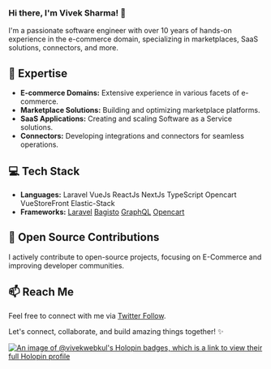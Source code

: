 ### Hi there, I'm Vivek Sharma! 👋

<!--
**vivek-webkul/vivek-webkul** is a ✨ _special_ ✨ repository because its `README.md` (this file) appears on your GitHub profile.

Here are some ideas to get you started:

- 🔭 I’m currently working on ...
- 🌱 I’m currently learning ...
- 👯 I’m looking to collaborate on ...
- 🤔 I’m looking for help with ...
- 💬 Ask me about ...
- 📫 How to reach me: ...
- 😄 Pronouns: ...
- ⚡ Fun fact: ...
-->

I'm a passionate software engineer with over 10 years of hands-on experience in the e-commerce domain, specializing in marketplaces, SaaS solutions, connectors, and more.

## 🚀 Expertise

- **E-commerce Domains:** Extensive experience in various facets of e-commerce.
- **Marketplace Solutions:** Building and optimizing marketplace platforms.
- **SaaS Applications:** Creating and scaling Software as a Service solutions.
- **Connectors:** Developing integrations and connectors for seamless operations.

## 💻 Tech Stack

- **Languages:** Laravel VueJs ReactJs NextJs TypeScript Opencart VueStoreFront Elastic-Stack
- **Frameworks:** [Laravel](https://github.com/laravel/laravel) [Bagisto](https://github.com/bagisto/bagisto/commits?author=vivek-webkul) [GraphQL](https://github.com/bagisto/headless-ecommerce/) [Opencart](https://github.com/opencart/opencart/commits?author=vivek-webkul)
<!-- - **Tools:** [Mention tools or software you work with] -->

## 🌱 Open Source Contributions

I actively contribute to open-source projects, focusing on E-Commerce and improving developer communities.

## 📫 Reach Me

Feel free to connect with me via [Twitter Follow](https://twitter.com/@Vivek88264057).

Let's connect, collaborate, and build amazing things together! ✨

[![An image of @vivekwebkul's Holopin badges, which is a link to view their full Holopin profile](https://holopin.me/vivekwebkul)](https://holopin.io/@vivekwebkul)
